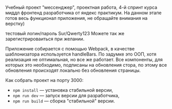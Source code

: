 
Учебный проект "мессенджер", проектная работа, 4-й спринт курса миддл фронтенд разработчика от яндекс практикум. На данном этапе готов весь функционал приложения, не обращайте внимания на верстку)

тестовый логин/пароль Sur/Qwerty123
Можете так же зарегистрироваиться при желании.

Приложение собирается с помощью Webpack, в качестве шаблонизатора используется handleBars. 
По задумке это ООП, хотя реализация не оптимальная, но все же работает.
Все компоненты, для которых это необходимо, подписаны на обновления стора, по этому все обновления происходят локально без обновления страницы.

Как собрать проект на порту 3000:
- `npm install` — установка стабильной версии,
- `npm run dev` — запуск версии для разработчика,
- `npm run build` — сборка "стабильной" версии.




